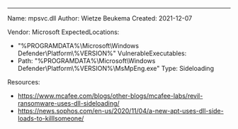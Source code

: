 ---
Name: mpsvc.dll
Author: Wietze Beukema
Created: 2021-12-07

Vendor: Microsoft
ExpectedLocations:
- "%PROGRAMDATA%\\Microsoft\\Windows Defender\\Platform\\%VERSION%"
VulnerableExecutables:
- Path: "%PROGRAMDATA%\\Microsoft\\Windows Defender\\Platform\\%VERSION%\\MsMpEng.exe"
  Type: Sideloading

Resources:
- https://www.mcafee.com/blogs/other-blogs/mcafee-labs/revil-ransomware-uses-dll-sideloading/
- https://news.sophos.com/en-us/2020/11/04/a-new-apt-uses-dll-side-loads-to-killlsomeone/
